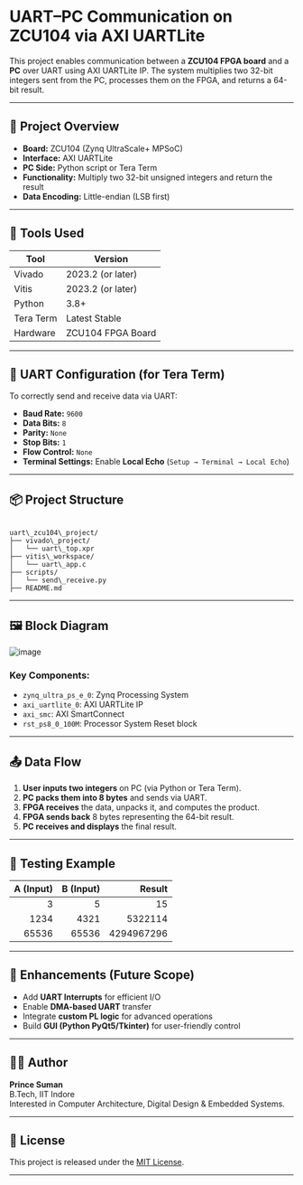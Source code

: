 
# UART–PC Communication on ZCU104 via AXI UARTLite

This project enables communication between a **ZCU104 FPGA board** and a **PC** over UART using AXI UARTLite IP. The system multiplies two 32-bit integers sent from the PC, processes them on the FPGA, and returns a 64-bit result.

---

## 🔧 Project Overview

- **Board:** ZCU104 (Zynq UltraScale+ MPSoC)
- **Interface:** AXI UARTLite
- **PC Side:** Python script or Tera Term
- **Functionality:** Multiply two 32-bit unsigned integers and return the result
- **Data Encoding:** Little-endian (LSB first)

---

## 📁 Tools Used

| Tool        | Version              |
|-------------|----------------------|
| Vivado      | 2023.2 (or later)    |
| Vitis       | 2023.2 (or later)    |
| Python      | 3.8+                 |
| Tera Term   | Latest Stable        |
| Hardware    | ZCU104 FPGA Board    |

---

## 🔌 UART Configuration (for Tera Term)

To correctly send and receive data via UART:

- **Baud Rate:** `9600`
- **Data Bits:** `8`
- **Parity:** `None`
- **Stop Bits:** `1`
- **Flow Control:** `None`
- **Terminal Settings:** Enable **Local Echo** (`Setup → Terminal → Local Echo`)

---

## 📦 Project Structure

```

uart\_zcu104\_project/
├── vivado\_project/
│   └── uart\_top.xpr
├── vitis\_workspace/
│   └── uart\_app.c
├── scripts/
│   └── send\_receive.py
├── README.md

```

---

## 🖼️ Block Diagram

![image](https://github.com/user-attachments/assets/41b21503-878e-4212-bba2-0c2618f6626a)


### Key Components:

- `zynq_ultra_ps_e_0`: Zynq Processing System
- `axi_uartlite_0`: AXI UARTLite IP
- `axi_smc`: AXI SmartConnect
- `rst_ps8_0_100M`: Processor System Reset block

---

## 📤 Data Flow

1. **User inputs two integers** on PC (via Python or Tera Term).
2. **PC packs them into 8 bytes** and sends via UART.
3. **FPGA receives** the data, unpacks it, and computes the product.
4. **FPGA sends back** 8 bytes representing the 64-bit result.
5. **PC receives and displays** the final result.

---

## 🧪 Testing Example

| A (Input) | B (Input) | Result          |
|----------:|----------:|----------------:|
| 3         | 5         | 15              |
| 1234      | 4321      | 5322114         |
| 65536     | 65536     | 4294967296      |

---

## 🚀 Enhancements (Future Scope)

- Add **UART Interrupts** for efficient I/O
- Enable **DMA-based UART** transfer
- Integrate **custom PL logic** for advanced operations
- Build **GUI (Python PyQt5/Tkinter)** for user-friendly control

---

## 👨‍💻 Author

**Prince Suman**  
B.Tech, IIT Indore  
Interested in Computer Architecture, Digital Design & Embedded Systems.

---

## 📜 License

This project is released under the [MIT License](https://opensource.org/licenses/MIT).

---
```


